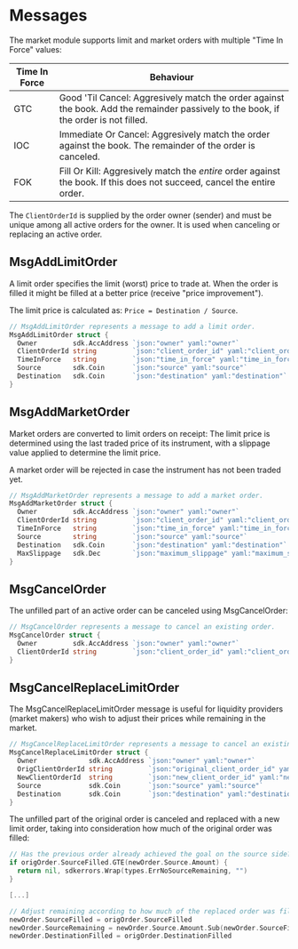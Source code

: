 # Messages

The market module supports limit and market orders with multiple "Time In Force" values:

 | Time In Force | Behaviour |
 |---------------|-----------|
 | GTC           | Good 'Til Cancel: Aggresively match the order against the book. Add the remainder passively to the book, if the order is not filled. |
 | IOC           | Immediate Or Cancel: Aggresively match the order against the book. The remainder of the order is canceled. |
 | FOK           | Fill Or Kill: Aggresively match the *entire* order against the book. If this does not succeed, cancel the entire order. |

The `ClientOrderId` is supplied by the order owner (sender) and must be unique among all active orders for the owner. It is used when canceling or replacing an active order.

## MsgAddLimitOrder

A limit order specifies the limit (worst) price to trade at. When the order is filled it might be filled at a better price (receive "price improvement").

The limit price is calculated as: `Price = Destination / Source`.

```go
// MsgAddLimitOrder represents a message to add a limit order.
MsgAddLimitOrder struct {
  Owner         sdk.AccAddress `json:"owner" yaml:"owner"`
  ClientOrderId string         `json:"client_order_id" yaml:"client_order_id"`
  TimeInForce   string         `json:"time_in_force" yaml:"time_in_force"`
  Source        sdk.Coin       `json:"source" yaml:"source"`
  Destination   sdk.Coin       `json:"destination" yaml:"destination"`
}
```

## MsgAddMarketOrder

Market orders are converted to limit orders on receipt: The limit price is determined using the last traded price of its instrument, with a slippage value applied to determine the limit price.

A market order will be rejected in case the instrument has not been traded yet.

```go
// MsgAddMarketOrder represents a message to add a market order.
MsgAddMarketOrder struct {
  Owner         sdk.AccAddress `json:"owner" yaml:"owner"`
  ClientOrderId string         `json:"client_order_id" yaml:"client_order_id"`
  TimeInForce   string         `json:"time_in_force" yaml:"time_in_force"`
  Source        string         `json:"source" yaml:"source"`
  Destination   sdk.Coin       `json:"destination" yaml:"destination"`
  MaxSlippage   sdk.Dec        `json:"maximum_slippage" yaml:"maximum_slippage"`
}
```

## MsgCancelOrder

The unfilled part of an active order can be canceled using MsgCancelOrder:

```go
// MsgCancelOrder represents a message to cancel an existing order.
MsgCancelOrder struct {
  Owner         sdk.AccAddress `json:"owner" yaml:"owner"`
  ClientOrderId string         `json:"client_order_id" yaml:"client_order_id"`
}
```

## MsgCancelReplaceLimitOrder

The MsgCancelReplaceLimitOrder message is useful for liquidity providers (market makers) who wish to adjust their prices while remaining in the market.

```go
// MsgCancelReplaceLimitOrder represents a message to cancel an existing order and replace it with a limit order.
MsgCancelReplaceLimitOrder struct {
  Owner             sdk.AccAddress `json:"owner" yaml:"owner"`
  OrigClientOrderId string         `json:"original_client_order_id" yaml:"original_client_order_id"`
  NewClientOrderId  string         `json:"new_client_order_id" yaml:"new_client_order_id"`
  Source            sdk.Coin       `json:"source" yaml:"source"`
  Destination       sdk.Coin       `json:"destination" yaml:"destination"`
}
```

The unfilled part of the original order is canceled and replaced with a new limit order, taking into consideration how much of the original order was filled:

```go
// Has the previous order already achieved the goal on the source side?
if origOrder.SourceFilled.GTE(newOrder.Source.Amount) {
  return nil, sdkerrors.Wrap(types.ErrNoSourceRemaining, "")
}

[...]

// Adjust remaining according to how much of the replaced order was filled:
newOrder.SourceFilled = origOrder.SourceFilled
newOrder.SourceRemaining = newOrder.Source.Amount.Sub(newOrder.SourceFilled)
newOrder.DestinationFilled = origOrder.DestinationFilled
```
